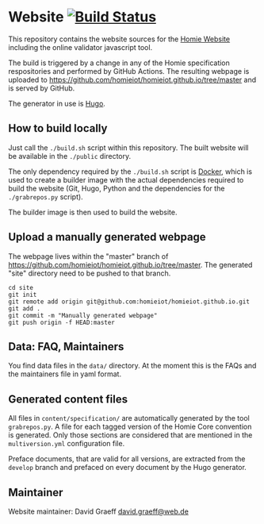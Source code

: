 # Website [![Build Status](https://travis-ci.com/homieiot/convention-website.svg?branch=master)](https://travis-ci.com/homieiot/convention-website)

This repository contains the website sources for the [Homie Website](https://homieiot.github.io)
including the online validator javascript tool.

The build is triggered by a change in any of the Homie specification respositories
and performed by GitHub Actions. The resulting webpage is uploaded to
https://github.com/homieiot/homieiot.github.io/tree/master and is served by GitHub.

The generator in use is [Hugo](https://gohugo.io/).

## How to build locally

Just call the `./build.sh` script within this repository. The built website
will be available in the `./public` directory.

The only dependency required by the `./build.sh` script is [Docker],
which is used to create a builder image with the actual dependencies
required to build the website (Git, Hugo, Python and the dependencies
for the `./grabrepos.py` script).

The builder image is then used to build the website.

[Docker]: https://www.docker.com

## Upload a manually generated webpage

The webpage lives within the "master" branch of https://github.com/homieiot/homieiot.github.io/tree/master.
The generated "site" directory need to be pushed to that branch.

```
cd site
git init
git remote add origin git@github.com:homieiot/homieiot.github.io.git
git add .
git commit -m "Manually generated webpage"
git push origin -f HEAD:master
```

## Data: FAQ, Maintainers

You find data files in the `data/` directory. At the moment this is the FAQs
and the maintainers file in yaml format.

## Generated content files

All files in `content/specification/` are automatically generated by the tool `grabrepos.py`.
A file for each tagged version of the Homie Core convention is generated. Only those sections
are considered that are mentioned in the `multiversion.yml` configuration file.

Preface documents, that are valid for all versions, are extracted from the `develop` branch and
prefaced on every document by the Hugo generator.

## Maintainer

Website maintainer: David Graeff <david.graeff@web.de>
